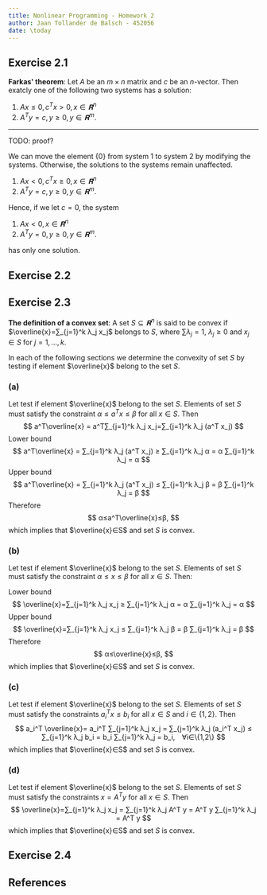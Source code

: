 ```yaml
---
title: Nonlinear Programming - Homework 2
author: Jaan Tollander de Balsch - 452056
date: \today
---
```

## Exercise 2.1
**Farkas' theorem**: Let $A$ be an $m×n$ matrix and $c$ be an $n$-vector. Then exatcly one of the following two systems has a solution:

1) $Ax≤0, c^Tx>0, x∈𝐑^n$
2) $A^Ty=c, y≥0, y∈𝐑^m.$

---

TODO: proof?

We can move the element $\{0\}$ from system 1 to system 2 by modifying the systems. Otherwise, the solutions to the systems remain unaffected.

1) $Ax<0, c^Tx≥0, x∈𝐑^n$
2) $A^Ty=c, y≥0, y∈𝐑^m$.

Hence, if we let $c=0$, the system

1) $Ax<0, x∈𝐑^n$
2) $A^Ty=0, y≥0, y∈𝐑^m$.

has only one solution.


## Exercise 2.2


## Exercise 2.3
**The definition of a convex set**: A set $S⊆𝐑^n$ is said to be convex if $\overline{x}=∑_{j=1}^k λ_j x_j$ belongs to $S$, where $∑λ_j=1$, $λ_j≥0$ and $x_j∈S$ for $j=1,...,k.$

In each of the following sections we determine the convexity of set $S$ by testing if element $\overline{x}$ belong to the set $S.$ 

### (a)
Let test if element $\overline{x}$ belong to the set $S.$ Elements of set $S$ must satisfy the constraint $α≤a^T x≤β$ for all $x∈S$. Then
$$
a^T\overline{x} = a^T∑_{j=1}^k λ_j x_j=∑_{j=1}^k λ_j (a^T x_j)
$$
Lower bound 
$$
a^T\overline{x} = ∑_{j=1}^k λ_j (a^T x_j) ≥ ∑_{j=1}^k λ_j α = α ∑_{j=1}^k λ_j = α
$$
Upper bound
$$
a^T\overline{x} = ∑_{j=1}^k λ_j (a^T x_j) ≤ ∑_{j=1}^k λ_j β = β ∑_{j=1}^k λ_j = β
$$
Therefore
$$
α≤a^T\overline{x}≤β,
$$
which implies that $\overline{x}∈S$ and set $S$ is convex.

### (b) 
Let test if element $\overline{x}$ belong to the set $S.$ Elements of set $S$ must satisfy the constraint $α≤x≤β$ for all $x∈S$. Then:

Lower bound
$$
\overline{x}=∑_{j=1}^k λ_j x_j ≥ ∑_{j=1}^k λ_j α = α ∑_{j=1}^k λ_j = α
$$
Upper bound
$$
\overline{x}=∑_{j=1}^k λ_j x_j ≤ ∑_{j=1}^k λ_j β = β ∑_{j=1}^k λ_j = β
$$
Therefore
$$
α≤\overline{x}≤β,
$$
which implies that $\overline{x}∈S$ and set $S$ is convex.

### (c)
Let test if element $\overline{x}$ belong to the set $S.$ Elements of set $S$ must satisfy the constraints $a_i^Tx≤b_i$ for all $x∈S$ and $i∈\{1,2\}$. Then
$$
a_i^T \overline{x}= a_i^T ∑_{j=1}^k λ_j x_j = ∑_{j=1}^k λ_j (a_i^T x_j) ≤ ∑_{j=1}^k λ_j b_i = b_i ∑_{j=1}^k λ_j = b_i, ∀i∈\{1,2\}
$$
which implies that $\overline{x}∈S$ and set $S$ is convex.

### (d)
Let test if element $\overline{x}$ belong to the set $S.$ Elements of set $S$ must satisfy the constraints $x=A^Ty$ for all $x∈S$. Then
$$
\overline{x}=∑_{j=1}^k λ_j x_j = ∑_{j=1}^k λ_j A^T y = A^T y ∑_{j=1}^k λ_j = A^T y
$$
which implies that $\overline{x}∈S$ and set $S$ is convex.

## Exercise 2.4


## References
